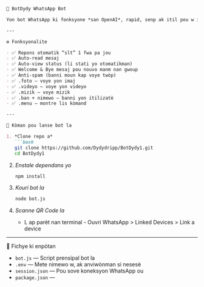 

```markdown
🤖 BotDydy WhatsApp Bot

Yon bot WhatsApp ki fonksyone *san OpenAI*, rapid, senp ak itil pou w itilize sou WhatsApp pèsonèl ou.

---

⚙️ Fonksyonalite

- ✅ Repons otomatik “slt” 1 fwa pa jou
- ✅ Auto-read mesaj
- ✅ Auto-view status (li stati yo otomatikman)
- ✅ Welcome & Bye mesaj pou nouvo manm nan gwoup
- ✅ Anti-spam (banni moun kap voye twòp)
- ✅ .foto – voye yon imaj
- ✅ .videyo – voye yon videyo
- ✅ .mizik – voye mizik
- ✅ .ban + nimewo – banni yon itilizatè
- ✅ .menu – montre lis kòmand

---

🚀 Kòman pou lanse bot la

1. *Clone repo a*
   ```bash
   git clone https://github.com/Dydydripp/BotDydy1.git
   cd BotDydy1
   ```

2. *Enstale dependans yo*
   ```bash
   npm install
   ```

3. *Kouri bot la*
   ```bash
   node bot.js
   ```

4. *Scanne QR Code la*
   - L ap parèt nan terminal   - Ouvri WhatsApp > Linked Devices > Link a device

---

🧾 Fichye ki enpòtan

- `bot.js` — Script prensipal bot la
- `.env` — Mete nimewo w, ak  anviwònman si nesesè
- `session.json` — Pou sove koneksyon WhatsApp ou
- `package.json` — 

